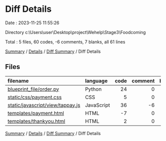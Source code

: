 # Diff Details

Date : 2023-11-25 11:55:26

Directory c:\\Users\\user\\Desktop\\project\\Wehelp\\Stage3\\Foodcoming

Total : 5 files,  60 codes, -6 comments, 7 blanks, all 61 lines

[Summary](results.md) / [Details](details.md) / [Diff Summary](diff.md) / Diff Details

## Files
| filename | language | code | comment | blank | total |
| :--- | :--- | ---: | ---: | ---: | ---: |
| [blueprint_file/order.py](/blueprint_file/order.py) | Python | 24 | 0 | 1 | 25 |
| [static/css/payment.css](/static/css/payment.css) | CSS | 5 | 0 | 0 | 5 |
| [static/javascript/view/tappay.js](/static/javascript/view/tappay.js) | JavaScript | 36 | -6 | 6 | 36 |
| [templates/payment.html](/templates/payment.html) | HTML | -7 | 0 | 0 | -7 |
| [templates/thankyou.html](/templates/thankyou.html) | HTML | 2 | 0 | 0 | 2 |

[Summary](results.md) / [Details](details.md) / [Diff Summary](diff.md) / Diff Details